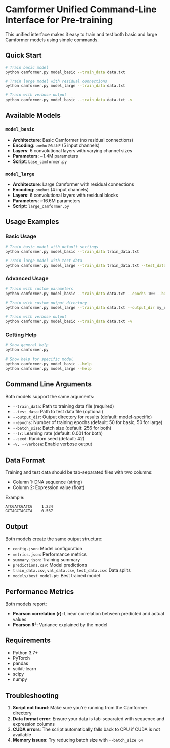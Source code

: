 # Camformer Unified Command-Line Interface for Pre-training

This unified interface makes it easy to train and test both basic and large Camformer models using simple commands.

## Quick Start

```bash
# Train basic model
python camformer.py model_basic --train_data data.txt

# Train large model with residual connections
python camformer.py model_large --train_data data.txt

# Train with verbose output
python camformer.py model_basic --train_data data.txt -v
```

## Available Models

### `model_basic`
- **Architecture**: Basic Camformer (no residual connections)
- **Encoding**: `onehotWithP` (5 input channels)
- **Layers**: 6 convolutional layers with varying channel sizes
- **Parameters**: ~1.4M parameters
- **Script**: `base_camformer.py`

### `model_large`
- **Architecture**: Large Camformer with residual connections
- **Encoding**: `onehot` (4 input channels)
- **Layers**: 6 convolutional layers with residual blocks
- **Parameters**: ~16.6M parameters
- **Script**: `large_camformer.py`

## Usage Examples

### Basic Usage
```bash
# Train basic model with default settings
python camformer.py model_basic --train_data train_data.txt

# Train large model with test data
python camformer.py model_large --train_data train_data.txt --test_data test_data.txt
```

### Advanced Usage
```bash
# Train with custom parameters
python camformer.py model_basic --train_data data.txt --epochs 100 --batch_size 128 --lr 0.0001

# Train with custom output directory
python camformer.py model_large --train_data data.txt --output_dir my_results

# Train with verbose output
python camformer.py model_basic --train_data data.txt -v
```

### Getting Help
```bash
# Show general help
python camformer.py

# Show help for specific model
python camformer.py model_basic --help
python camformer.py model_large --help
```

## Command Line Arguments

Both models support the same arguments:

- `--train_data`: Path to training data file (required)
- `--test_data`: Path to test data file (optional)
- `--output_dir`: Output directory for results (default: model-specific)
- `--epochs`: Number of training epochs (default: 50 for basic, 50 for large)
- `--batch_size`: Batch size (default: 256 for both)
- `--lr`: Learning rate (default: 0.001 for both)
- `--seed`: Random seed (default: 42)
- `-v, --verbose`: Enable verbose output

## Data Format

Training and test data should be tab-separated files with two columns:
- Column 1: DNA sequence (string)
- Column 2: Expression value (float)

Example:
```
ATCGATCGATCG	1.234
GCTAGCTAGCTA	0.567
```

## Output

Both models create the same output structure:
- `config.json`: Model configuration
- `metrics.json`: Performance metrics
- `summary.json`: Training summary
- `predictions.csv`: Model predictions
- `train_data.csv`, `val_data.csv`, `test_data.csv`: Data splits
- `models/best_model.pt`: Best trained model

## Performance Metrics

Both models report:
- **Pearson correlation (r)**: Linear correlation between predicted and actual values
- **Pearson R²**: Variance explained by the model

## Requirements

- Python 3.7+
- PyTorch
- pandas
- scikit-learn
- scipy
- numpy

## Troubleshooting

1. **Script not found**: Make sure you're running from the Camformer directory
2. **Data format error**: Ensure your data is tab-separated with sequence and expression columns
3. **CUDA errors**: The script automatically falls back to CPU if CUDA is not available
4. **Memory issues**: Try reducing batch size with `--batch_size 64`

